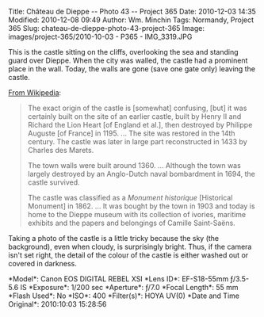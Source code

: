Title: Château de Dieppe -- Photo 43 -- Project 365
Date: 2010-12-03 14:35
Modified: 2010-12-08 09:49
Author: Wm. Minchin
Tags: Normandy, Project 365
Slug: chateau-de-dieppe-photo-43-project-365
Image: images/project-365/2010-10-03 - P365 - IMG_3319.JPG

This is the castle sitting on the cliffs, overlooking the sea and
standing guard over Dieppe. When the city was walled, the castle had a
prominent place in the wall. Today, the walls are gone (save one gate
only) leaving the castle.

[From Wikipedia](http://fr.wikipedia.org/wiki/Ch%C3%A2teau_de_Dieppe):

> The exact origin of the castle is [somewhat] confusing, [but] it was
> certainly built on the site of an earlier castle, built by Henry II
> and Richard the Lion Heart [of England et al.], then destroyed by
> Philippe Auguste [of France] in 1195. ... The site was restored in the
> 14th century. The castle was later in large part reconstructed in 1433
> by Charles des Marets.
>
> The town walls were built around 1360. ... Although the town was
> largely destroyed by an Anglo-Dutch naval bombardment in 1694, the
> castle survived.
> 
> The castle was classified as a *Monument historique* [Historical
> Monument] in 1862. ... It was bought by the town in 1903 and today is
> home to the Dieppe museum with its collection of ivories, maritime
> exhibits and the papers and belongings of Camille Saint-Saëns.

Taking a photo of the castle is a little tricky because the sky (the
background), even when cloudy, is surprisingly bright. Thus, if the
camera isn't set right, the detail of the colour of the castle is either
washed out or covered in darkness.

<div markdown=1 class="photo-infobox">
*Model*: Canon EOS DIGITAL REBEL XSI  
*Lens ID*: EF-S18-55mm ƒ/3.5-5.6 IS  
*Exposure*: 1/200 sec  
*Aperture*: ƒ/7.0  
*Focal Length*: 55 mm  
*Flash Used*: No  
*ISO*: 400  
*Filter(s)*: HOYA UV(0)  
*Date and Time Original*: 2010:10:03 15:28:56
</div>
